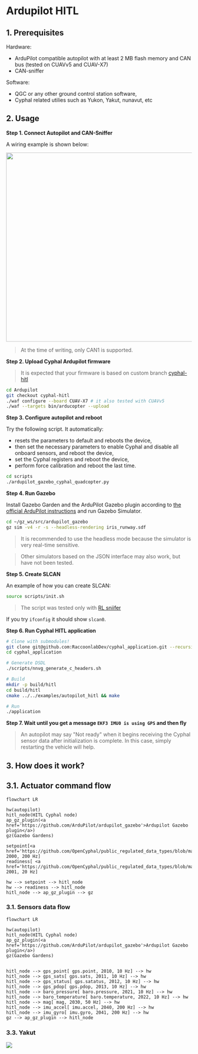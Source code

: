 # Ardupilot HITL

## 1. Prerequisites

Hardware:

- ArduPilot compatible autopilot with at least 2 MB flash memory and CAN bus (tested on CUAVv5 and CUAV-X7)
- CAN-sniffer

Software:

- QGC or any other ground control station software,
- Cyphal related utilies such as Yukon, Yakut, nunavut, etc

## 2. Usage

**Step 1. Connect Autopilot and CAN-Sniffer**

A wiring example is shown below:

<img src="https://github.com/RaccoonlabDev/innopolis_vtol_dynamics/blob/master/docs/img/sniffer_connection.png?raw=true" width="512">

> At the time of writing, only CAN1 is supported.

**Step 2. Upload Cyphal Ardupilot firmware**

> It is expected that your firmware is based on custom branch [cyphal-hitl](https://github.com/PonomarevDA/ardupilot/tree/cyphal-hitl)

```bash
cd Ardupilot
git checkout cyphal-hitl
./waf configure --board CUAV-X7 # it also tested with CUAVv5
./waf --targets bin/arducopter --upload
```

**Step 3. Configure autopilot and reboot**

Try the following script. It automatically:
- resets the parameters to default and reboots the device,
- then set the necessary parameters to enable Cyphal and disable all onboard sensors, and reboot the device,
- set the Cyphal registers and reboot the device,
- perform force calibration and reboot the last time.

```bash
cd scripts
./ardupilot_gazebo_cyphal_quadcopter.py
```

**Step 4. Run Gazebo**

Install Gazebo Garden and the ArduPilot Gazebo plugin according to [the official ArduPilot instructions](https://ardupilot.org/dev/docs/sitl-with-gazebo.html#sitl-with-gazebo) and run Gazebo Simulator.

```bash
cd ~/gz_ws/src/ardupilot_gazebo
gz sim -v4 -r -s --headless-rendering iris_runway.sdf
```

> It is recommended to use the headless mode because the simulator is very real-time sensitive.

> Other simulators based on the JSON interface may also work, but have not been tested.

**Step 5. Create SLCAN**

An example of how you can create SLCAN:

```bash
source scripts/init.sh
```

> The script was tested only with [RL sniifer](https://docs.raccoonlab.co/guide/programmer_sniffer/)

If you try `ifconfig` it should show `slcan0`.

**Step 6. Run Cyphal HITL application**

```bash
# Clone with submodules!
git clone git@github.com:RaccoonlabDev/cyphal_application.git --recursive
cd cyphal_application

# Generate DSDL
./scripts/nnvg_generate_c_headers.sh

# Build
mkdir -p build/hitl
cd build/hitl
cmake ../../examples/autopilot_hitl && make

# Run
./application
```

**Step 7. Wait until you get a message `EKF3 IMU0 is using GPS` and then fly**

> An autopilot may say "Not ready" when it begins receiving the Cyphal sensor data after initialization is complete. In this case, simply restarting the vehicle will help.

## 3. How does it work?

## 3.1. Actuator command flow

```mermaid
flowchart LR

hw(autopilot)
hitl_node(HITL Cyphal node)
ap_gz_plugin(<a href='https://github.com/ArduPilot/ardupilot_gazebo'>Ardupilot Gazebo plugin</a>)
gz(Gazebo Gardens)

setpoint[<a href='https://github.com/OpenCyphal/public_regulated_data_types/blob/master/reg/udral/service/actuator/common/sp/Vector4.0.1.dsdl'>setpoint</a>, 2000, 200 Hz]
readiness[ <a href='https://github.com/OpenCyphal/public_regulated_data_types/blob/master/reg/udral/service/common/Readiness.0.1.dsdl'>readiness</a>, 2001, 20 Hz]

hw --> setpoint --> hitl_node
hw --> readiness --> hitl_node
hitl_node --> ap_gz_plugin --> gz

```

### 3.1. Sensors data flow

```mermaid
flowchart LR

hw(autopilot)
hitl_node(HITL Cyphal node)
ap_gz_plugin(<a href='https://github.com/ArduPilot/ardupilot_gazebo'>Ardupilot Gazebo plugin</a>)
gz(Gazebo Gardens)


hitl_node --> gps_point[ gps.point, 2010, 10 Hz] --> hw
hitl_node --> gps_sats[ gps.sats, 2011, 10 Hz] --> hw
hitl_node --> gps_status[ gps.satatus, 2012, 10 Hz] --> hw
hitl_node --> gps_pdop[ gps.pdop, 2013, 10 Hz] --> hw
hitl_node --> baro_pressure[ baro.pressure, 2021, 10 Hz] --> hw
hitl_node --> baro_temperature[ baro.temperature, 2022, 10 Hz] --> hw
hitl_node --> mag[ mag, 2030, 50 Hz] --> hw
hitl_node --> imu_accel[ imu.accel, 2040, 200 Hz] --> hw
hitl_node --> imu_gyro[ imu.gyro, 2041, 200 Hz] --> hw
gz --> ap_gz_plugin --> hitl_node
```

### 3.3. Yakut

![](../../assets/hitl/y_mon.png)
